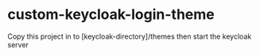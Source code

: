 # custom-keycloak-login-theme
Copy this project in to [keycloak-directory]/themes then start the keycloak server
